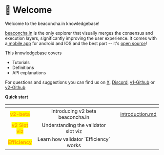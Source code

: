 # 👋 Welcome

Welcome to the beaconcha.in knowledgebase!

[beaconcha.in](https://beaconcha.in/) is the only explorer that visually merges the consensus and execution layers, significantly improving the user experience. It comes with a[ mobile app](https://beaconcha.in/mobile) for android and IOS and the best part -- it's [open source](https://github.com/gobitfly/eth2-beaconchain-explorer)!

This knowledgebase covers&#x20;

* Tutorials
* Definitions&#x20;
* API explanations

For questions and suggestions you can find us on [X](https://x.com/beaconcha\_in), [Discord](https://dsc.gg/beaconchain),  [v1-Github](https://github.com/gobitfly/eth2-beaconchain-explorer) or [v2-Github](https://github.com/gobitfly/beaconchain)



**Quick start**

<table data-view="cards"><thead><tr><th align="center"></th><th align="center"></th><th></th><th data-hidden data-card-target data-type="content-ref"></th></tr></thead><tbody><tr><td align="center"><mark style="color:orange;"><strong>v2-beta</strong></mark></td><td align="center">Introducing v2 beta beaconcha.in</td><td></td><td><a href="v2beta/introduction.md">introduction.md</a></td></tr><tr><td align="center"><mark style="color:orange;"><strong>v2 Slot viz</strong></mark></td><td align="center">Understanding the validator slot viz</td><td></td><td></td></tr><tr><td align="center"><mark style="color:orange;"><strong>Efficiency</strong></mark></td><td align="center">Learn how validator `Efficiency` works</td><td></td><td></td></tr></tbody></table>
